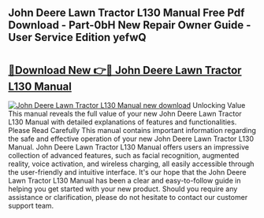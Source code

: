## John Deere Lawn Tractor L130 Manual Free Pdf Download - Part-0bH New Repair Owner Guide - User Service Edition yefwQ

# <h2><a href="http://bc93350.oget.top/?id=John+Deere+Lawn+Tractor+L130+Manual">🔗Download New 👉🔴 John Deere Lawn Tractor L130 Manual</a></h2>

[![John Deere Lawn Tractor L130 Manual new download](https://i.imgur.com/5g1atiW.png)](http://bc93350.oget.top/?id=John+Deere+Lawn+Tractor+L130+Manual)
Unlocking Value This manual reveals the full value of your new John Deere Lawn Tractor L130 Manual with detailed explanations of features and functionalities. Please Read Carefully This manual contains important information regarding the safe and effective operation of your new John Deere Lawn Tractor L130 Manual. John Deere Lawn Tractor L130 Manual offers users an impressive collection of advanced features, such as facial recognition, augmented reality, voice activation, and wireless charging, all easily accessible through the user-friendly and intuitive interface. It's our hope that the John Deere Lawn Tractor L130 Manual has been a clear and easy-to-follow guide in helping you get started with your new product. Should you require any assistance or clarification, please do not hesitate to contact our customer support team.
